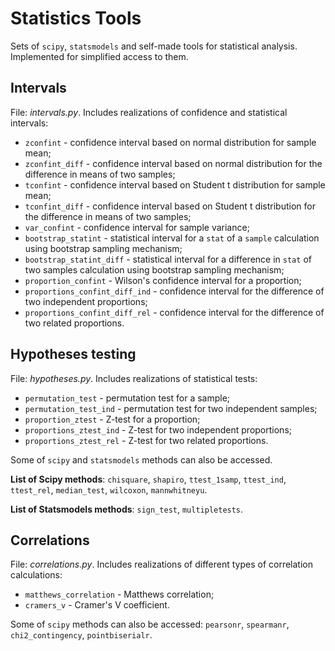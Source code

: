 # Statistics Tools

Sets of `scipy`, `statsmodels` and self-made tools for statistical analysis. Implemented for simplified access to them.

## Intervals

File: *intervals.py*. Includes realizations of confidence and statistical intervals:

- `zconfint` - confidence interval based on normal distribution for sample mean;
- `zconfint_diff` - confidence interval based on normal distribution for the difference in means of two samples;
- `tconfint` - confidence interval based on Student t distribution for sample mean;
- `tconfint_diff` - confidence interval based on Student t distribution for the difference in means of two samples;
- `var_confint` - confidence interval for sample variance;
- `bootstrap_statint` - statistical interval for a `stat` of a `sample` calculation using bootstrap sampling mechanism;
- `bootstrap_statint_diff` - statistical interval for a difference in `stat` of two samples calculation using bootstrap sampling mechanism;
- `proportion_confint` - Wilson's сonfidence interval for a proportion;
- `proportions_confint_diff_ind` - confidence interval for the difference of two independent proportions;
- `proportions_confint_diff_rel` - confidence interval for the difference of two related proportions.

## Hypotheses testing

File: *hypotheses.py*. Includes realizations of statistical tests:

- `permutation_test` - permutation test for a sample;
- `permutation_test_ind` - permutation test for two independent samples;
- `proportion_ztest` - Z-test for a proportion;
- `proportions_ztest_ind` - Z-test for two independent proportions;
- `proportions_ztest_rel` - Z-test for two related proportions.

Some of `scipy` and `statsmodels` methods can also be accessed.

**List of Scipy methods**: `chisquare`, `shapiro`, `ttest_1samp`, `ttest_ind`, `ttest_rel`, `median_test`, `wilcoxon`, `mannwhitneyu`.

**List of Statsmodels methods**: `sign_test`, `multipletests`.

## Correlations

File: *correlations.py*. Includes realizations of different types of correlation calculations:

- `matthews_correlation` - Matthews correlation;
- `cramers_v` - Cramer's V coefficient.

Some of `scipy` methods can also be accessed: `pearsonr`, `spearmanr`, `chi2_contingency`, `pointbiserialr`.
